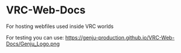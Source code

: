 # VRC-Web-Docs
For hosting webfiles used inside VRC worlds

For testing you can use: https://genju-production.github.io/VRC-Web-Docs/Genju_Logo.png
